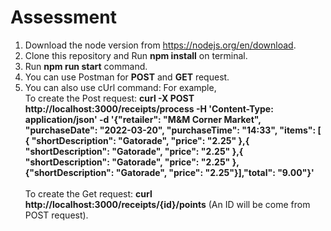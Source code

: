 # Assessment

1. Download the node version from https://nodejs.org/en/download.
2. Clone this repository and Run <b>npm install</b> on terminal.
3. Run <b> npm run start</b> command.
4. You can use Postman for <b>POST</b> and <b>GET</b> request.
5. You can also use cUrl command: For example,<br> 
To create the Post request: <b>curl -X POST http://localhost:3000/receipts/process  -H 'Content-Type: application/json' -d '{"retailer": "M&M Corner Market", "purchaseDate": "2022-03-20", "purchaseTime": "14:33", "items": [ { "shortDescription": "Gatorade", "price": "2.25" },{ "shortDescription": "Gatorade", "price": "2.25" },{ "shortDescription": "Gatorade", "price": "2.25" },{"shortDescription": "Gatorade", "price": "2.25"}],"total": "9.00"}'</b>
<br><br>To create the Get request: <b>curl http://localhost:3000/receipts/{id}/points</b> (An ID will be come from POST request).

